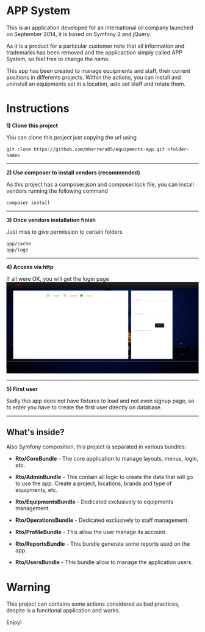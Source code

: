 APP System
========================

This is an application developed for an international oil company launched on September 2014, it is based on Symfony 2 and jQuery.

As it is a product for a particular customer note that all information and trademarks has been removed and the applicaction simply called APP System, so feel free to change the name.

This app has been created to manage equipments and staff, their current positions in differents projects. Within the actions, you can install and uninstall an equipments set in a location, aslo set staff and rotate them.

Instructions
============
**1) Clone this project**

You can clone this project just copying the url using

    git clone https://github.com/mherrera05/equipments-app.git <folder-name>

----------------------------------
**2) Use composer to install vendors (recommended)**

As this project has a composer.json and composer.lock file, you can install vendors running the following command

    composer install

------------------------------------
**3) Once vendors installation finish**

Just miss to give permission to certain folders

    app/cache
    app/logs

-----------------------------------
**4) Access via http**

If all were OK, you will get the login page
![login-page](web/images/login-page.png)

-----------------------------------
**5) First user**

Sadly this app does not have fixtures to load and not even signup page, so to enter you have to create the first user directly on database.

-----------------------------------

What's inside?
---------------

Also Symfony composition, this project is separated in various bundles:


  * **Rto/CoreBundle** - The core application to manage layouts, menus, login, etc.

  * **Rto/AdminBundle** - This contain all logic to create the data that will go to use the app. Create a project, locations, brands and type of equipments, etc.

  * **Rto/EquipmentsBundle** - Dedicated exclusively to equipments management.

  * **Rto/OperationsBundle** - Dedicated exclusively to staff management.

  * **Rto/ProfileBundle** - This allow the user manage its account.

  * **Rto/ReportsBundle** - This bundle generate some reports used on the app.

  * **Rto/UsersBundle** - This bundle allow to manage the application users.

Warning
===============================

This project can contains some actions considered as bad practices, despite is a functional application and works.


Enjoy!